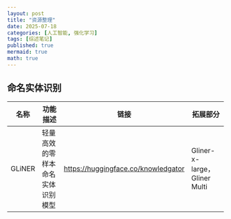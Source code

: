```yaml
---
layout: post
title: "资源整理"
date: 2025-07-18
categories: [人工智能, 强化学习]
tags: [综述笔记]
published: true
mermaid: true
math: true
---
```


## 命名实体识别

| 名称       | 功能描述          | 链接             | 拓展部分            |
| -------------- | ---------------- | ----------------- | ----------------- |
| GLiNER | 轻量高效的零样本命名实体识别模型 | https://huggingface.co/knowledgator | Gliner-x-large，Gliner Multi |

